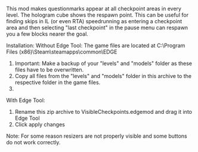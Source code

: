 This mod makes questionmarks appear at all checkpoint areas in every level. The hologram cube shows the respawn point. This can be useful for finding skips in IL (or even RTA) speedrunning as entering a checkpoint area and then selecting "last checkpoint" in the pause menu can respawn you a few blocks nearer the goal.

Installation:
Without Edge Tool:
The game files are located at C:\Program Files (x86)\Steam\steamapps\common\EDGE
1. Important: Make a backup of your "levels" and "models" folder as these files have to be overwritten.
2. Copy all files from the "levels" and "models" folder in this archive to the respective folder in the game files.
3. 
With Edge Tool:
1. Rename this zip archive to VisibleCheckpoints.edgemod and drag it into Edge Tool
2. Click apply changes
	
Note: For some reason resizers are not properly visible and some buttons do not work correctly.
